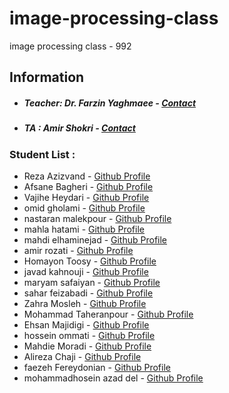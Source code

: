 # image-processing-class
image processing class - 992

## Information
* ##### Teacher: Dr. Farzin Yaghmaee - [Contact](f_yaghmaee@semnan.ac.ir)
* ##### TA : Amir Shokri - [Contact](amirshokri@semnan.ac.ir)

### Student List :
* Reza Azizvand - [Github Profile](https://github.com/RaAr7)
* Afsane Bagheri - [Github Profile](https://github.com/afsaneh427726)
* Vajihe Heydari - [Github Profile](https://github.com/vajihe7)
* omid gholami - [Github Profile](https://github.com/omidgholami74)
* nastaran malekpour - [Github Profile](https://github.com/nastaranm57)
* mahla hatami - [Github Profile](https://github.com/mahlamahdi)
* mahdi elhaminejad - [Github Profile](https://github.com/mahdielhami)
* amir rozati - [Github Profile](https://github.com/rozatius)
* Homayon Toosy - [Github Profile](https://github.com/Homayontoosy)
* javad kahnouji - [Github Profile](https://github.com/kahnoujavad)
* maryam safaiyan - [Github Profile](https://github.com/safaiyan)
* sahar feizabadi - [Github Profile](https://github.com/ssaharrf1375)
* Zahra Mosleh - [Github Profile](https://github.com/zmosleh83)
* Mohammad Taheranpour - [Github Profile](https://github.com/Mohammad-t-t)
* Ehsan Majidigi - [Github Profile](https://github.com/EhsanMajidigithub)
* hossein ommati - [Github Profile](https://github.com/ho88)
* Mahdie Moradi - [Github Profile](https://github.com/mahdiyemoradi)
* Alireza Chaji - [Github Profile](https://github.com/alirezachaji)
* faezeh Fereydonian - [Github Profile](https://github.com/faeze75)
* mohammadhosein azad del - [Github Profile](https://github.com/mohammadhoseinazad)